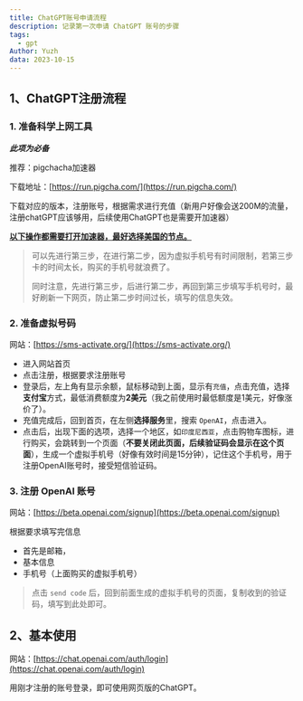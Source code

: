 ```yaml
---
title: ChatGPT账号申请流程
description: 记录第一次申请 ChatGPT 账号的步骤
tags:
  - gpt
Author: Yuzh
data: 2023-10-15
---
```

## 1、ChatGPT注册流程

### 1. 准备科学上网工具

***此项为必备***

推荐：pigchacha加速器 

下载地址：[https://run.pigcha.com/](https://run.pigcha.com/)

下载对应的版本，注册账号，根据需求进行充值（新用户好像会送200M的流量，注册chatGPT应该够用，后续使用ChatGPT也是需要开加速器）


**<u>以下操作都需要打开加速器，最好选择美国的节点。</u>**

> 可以先进行第三步，在进行第二步，因为虚拟手机号有时间限制，若第三步卡的时间太长，购买的手机号就浪费了。
>
> 同时注意，先进行第三步，后进行第二步，再回到第三步填写手机号时，最好刷新一下网页，防止第二步时间过长，填写的信息失效。

### 2. 准备虚拟号码

网站：[https://sms-activate.org/](https://sms-activate.org/)

- 进入网站首页
- 点击注册，根据要求注册账号
- 登录后，左上角有显示余额，鼠标移动到上面，显示有`充值`，点击充值，选择**支付宝**方式，最低消费额度为**2美元**（我之前使用时最低额度是1美元，好像涨价了）。
- 充值完成后，回到首页，在左侧**选择服务**里，搜索 `OpenAI`，点击进入。
- 点击后，出现下面的选项，选择一个地区，如`印度尼西亚`，点击购物车图标，进行购买，会跳转到一个页面（**不要关闭此页面，后续验证码会显示在这个页面**），生成一个虚拟手机号（好像有效时间是15分钟），记住这个手机号，用于注册OpenAI账号时，接受短信验证码。

### 3. 注册 OpenAI 账号

网站：[https://beta.openai.com/signup](https://beta.openai.com/signup)

根据要求填写完信息

- 首先是邮箱，
- 基本信息
- 手机号（上面购买的虚拟手机号）

>点击 `send code` 后，回到前面生成的虚拟手机号的页面，复制收到的验证码，填写到此处即可。

## 2、基本使用

网站：[https://chat.openai.com/auth/login](https://chat.openai.com/auth/login)

用刚才注册的账号登录，即可使用网页版的ChatGPT。